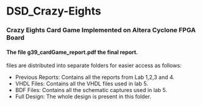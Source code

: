 # DSD_Crazy-Eights
### Crazy Eights Card Game Implemented on Altera Cyclone FPGA Board
#### The file g39_cardGame_report.pdf the final report.
files are distributed into separate folders for easier access as follows:
- Previous Reports: Contains all the reports from Lab 1,2,3 and 4.
- VHDL Files: Contains all the VHDL files used in lab 5.
- BDF Files: Contains all the schematic captures used in lab 5.
- Full Design: The whole design is present in this folder.
